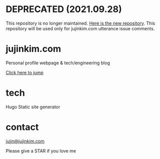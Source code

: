 # DEPRECATED (2021.09.28)

This repository is no longer maintained. [Here is the new repository](https://gitlab.com/jujinkim/hugo-jujinkim-com/).
This repository will be used only for jujinkim.com utterance issue comments.

# jujinkim.com

Personal profile webpage & tech/engineering blog

[Click here to jump](https://jujinkim.com "jump to jujinkim.com")


# tech

Hugo Static site generator



# contact

jujin@jujinkim.com


Please give a STAR if you love me
